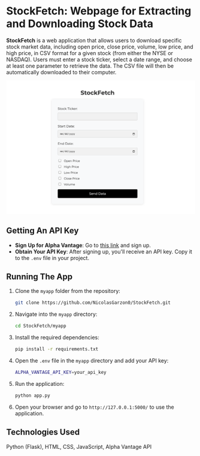 
# StockFetch: Webpage for Extracting and Downloading Stock Data

**StockFetch** is a web application that allows users to download specific stock market data, including open price, close price, volume, low price, and high price, in CSV format for a given stock (from either the NYSE or NASDAQ). Users must enter a stock ticker, select a date range, and choose at least one parameter to retrieve the data. The CSV file will then be automatically downloaded to their computer.




![StockFetch](Images/Image%201.png)


## Getting An API Key

- **Sign Up for Alpha Vantage**: Go to [this link](https://www.alphavantage.co/support/#api-key) and sign up.
- **Obtain Your API Key**: After signing up, you'll receive an API key. Copy it to the `.env` file in your project.

## Running The App

1. Clone the `myapp` folder from the repository:
    ```bash
    git clone https://github.com/NicolasGarzon0/StockFetch.git
    ```

2. Navigate into the `myapp` directory:
    ```bash
    cd StockFetch/myapp
    ```

3. Install the required dependencies:
    ```bash
    pip install -r requirements.txt
    ```

4. Open the `.env` file in the `myapp` directory and add your API key:
    ```bash
    ALPHA_VANTAGE_API_KEY=your_api_key
    ```

5. Run the application:
    ```bash
    python app.py
    ```

6. Open your browser and go to `http://127.0.0.1:5000/` to use the application.

## Technologies Used

Python (Flask), HTML, CSS, JavaScript, Alpha Vantage API


